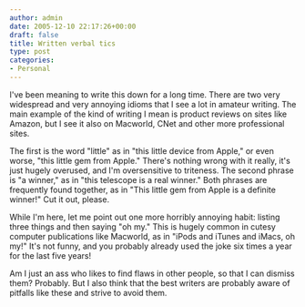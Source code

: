 ```yaml
---
author: admin
date: 2005-12-10 22:17:26+00:00
draft: false
title: Written verbal tics
type: post
categories:
- Personal
---
```


I've been meaning to write this down for a long time. There are two very widespread and very annoying idioms that I see a lot in amateur writing. The main example of the kind of writing I mean is product reviews on sites like Amazon, but I see it also on Macworld, CNet and other more professional sites.

The first is the word "little" as in "this little device from Apple," or even worse, "this little gem from Apple."  There's nothing wrong with it really, it's just hugely overused, and I'm oversensitive to triteness.  The second phrase is "a winner," as in "this telescope is a real winner."  Both phrases are frequently found together, as in "This little gem from Apple is a definite winner!"  Cut it out, please.

While I'm here, let me point out one more horribly annoying habit: listing three things and then saying "oh my."  This is hugely common in cutesy computer publications like Macworld, as in "iPods and iTunes and iMacs, oh my!"  It's not funny, and you probably already used the joke six times a year for the last five years!

Am I just an ass who likes to find flaws in other people, so that I can dismiss them?  Probably.  But I also think that the best writers are probably aware of pitfalls like these and strive to avoid them.
